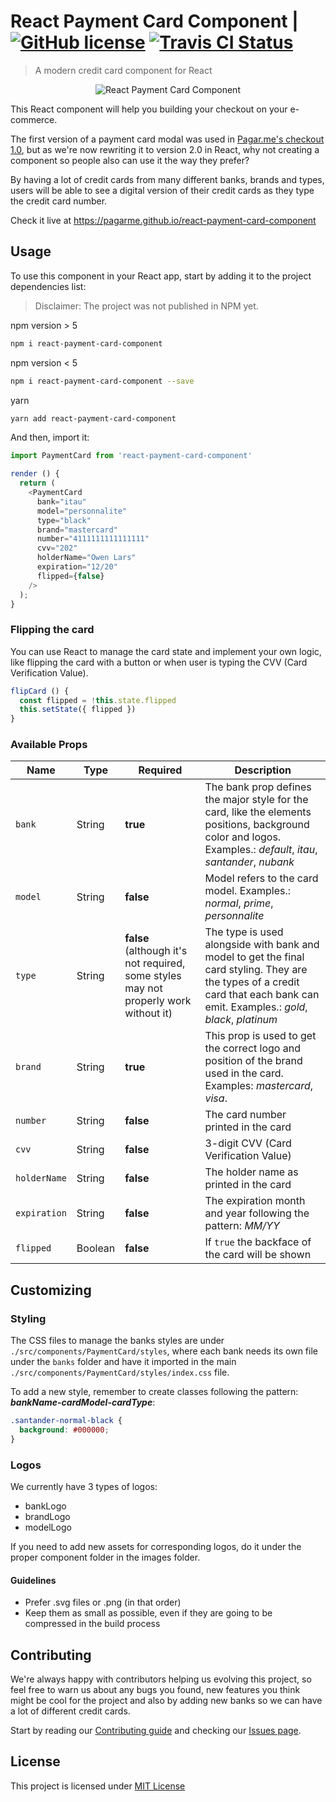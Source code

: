 # React Payment Card Component | [![GitHub license](https://img.shields.io/github/license/mashape/apistatus.svg)](https://github.com/pagarme/react-payment-card-component/blob/master/LICENSE) [![Travis CI Status](https://travis-ci.org/pagarme/react-payment-card-component.svg?branch=master)](https://travis-ci.org/pagarme/react-payment-card-component)

> A modern credit card component for React

<p align="center">
  <img src="card.gif" alt="React Payment Card Component" />
</p>

This React component will help you building your checkout on your e-commerce.

The first version of a payment card modal was used in [Pagar.me's checkout 1.0](https://codepen.io/pagarme/pen/QqWGOg), but as we're now rewriting it to version 2.0 in React, why not creating a component so people also can use it the way they prefer?

By having a lot of credit cards from many different banks, brands and types, users will be able to see a digital version of their credit cards as they type the credit card number.

Check it live at https://pagarme.github.io/react-payment-card-component

## Usage

To use this component in your React app, start by adding it to the project dependencies list:

>
> Disclaimer: The project was not published in NPM yet.
>

npm version > 5

```sh
npm i react-payment-card-component
```

npm version < 5

```sh
npm i react-payment-card-component --save
```

yarn

```sh
yarn add react-payment-card-component
```

And then, import it:

```js
import PaymentCard from 'react-payment-card-component'

render () {
  return (
    <PaymentCard
      bank="itau"
      model="personnalite"
      type="black"
      brand="mastercard"
      number="4111111111111111"
      cvv="202"
      holderName="Owen Lars"
      expiration="12/20"
      flipped={false}
    />
  );
}
```

### Flipping the card

You can use React to manage the card state and implement your own logic, like flipping the card with a button or when user is typing the CVV (Card Verification Value).

```js
flipCard () {
  const flipped = !this.state.flipped
  this.setState({ flipped })
}
```

### Available Props

| Name | Type | Required | Description |
| ---- | ---- | -------- | ----------- |
| `bank` | String | **true** | The bank prop defines the major style for the card, like the elements positions, background color and logos. Examples.: _default_, _itau_, _santander_, _nubank_ |
|  `model` | String | **false** | Model refers to the card model. Examples.: _normal_, _prime_, _personnalite_ |
|  `type` | String | **false** (although it's not required, some styles may not properly work without it) | The type is used alongside with bank and model to get the final card styling. They are the types of a credit card that each bank can emit. Examples.: _gold_, _black_, _platinum_ |
| `brand` | String | **true** | This prop is used to get the correct logo and position of the brand used in the card. Examples: _mastercard_, _visa_. |
| `number` | String | **false** | The card number printed in the card |
| `cvv`| String | **false** | 3-digit CVV (Card Verification Value) |
| `holderName` | String | **false** | The holder name as printed in the card |
| `expiration`| String | **false** | The expiration month and year following the pattern: _MM/YY_ |
| `flipped` | Boolean | **false** | If `true` the backface of the card will be shown |

## Customizing

### Styling

The CSS files to manage the banks styles are under `./src/components/PaymentCard/styles`, where each bank needs its own file under the  `banks` folder and have it imported in the main `./src/components/PaymentCard/styles/index.css` file.

To add a new style, remember to create classes following the pattern: **_bankName_-_cardModel_-_cardType_**:

```css
.santander-normal-black {
  background: #000000;
}
```

### Logos

We currently have 3 types of logos: 
- bankLogo
- brandLogo
- modelLogo

If you need to add new assets for corresponding logos, do it under the proper component folder in the images folder.

#### Guidelines

- Prefer .svg files or .png (in that order)
- Keep them as small as possible, even if they are going to be compressed in the build process

## Contributing

We're always happy with contributors helping us evolving this project, so feel free to warn us about any bugs you found, new features you think might be cool for the project and also by adding new banks so we can have a lot of different credit cards.

Start by reading our [Contributing guide](.github/CONTRIBUTING.md) and checking our [Issues page](https://github.com/pagarme/react-payment-card-component/issues).

## License

This project is licensed under [MIT License](./LICENSE)
